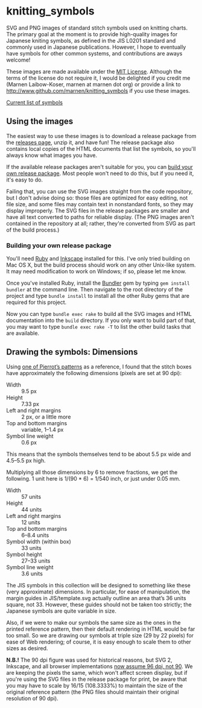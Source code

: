 # knitting_symbols
SVG and PNG images of standard stitch symbols used on knitting charts. The primary goal at the moment is to provide high-quality images for Japanese kniting symbols, as defined in the JIS L0201 standard and commonly used in Japanese publications. However, I hope to eventually have symbols for other common systems, and contributions are aways welcome!

These images are made available under the [MIT License](https://opensource.org/licenses/MIT). Although the terms of the license do not require it, I would be delighted if you credit me (Marnen Laibow-Koser, marnen at marnen dot org) or provide a link to http://www.github.com/marnen/knitting_symbols if you use these images.

[Current list of symbols](symbols)

## Using the images

The easiest way to use these images is to download a release package from the [releases page](https://github.com/marnen/knitting_symbols/releases), unzip it, and have fun! The release package also contains local copies of the HTML documents that list the symbols, so you'll always know what images you have.

If the available release packages aren't suitable for you, you can [build your own release package](#building-your-own-release-package). Most people won't need to do this, but if you need it, it's easy to do.

Failing that, you can use the SVG images straight from the code repository, but I don't advise doing so: those files are optimized for easy editing, not file size, and some files may contain text in nonstandard fonts, so they may display improperly. The SVG files in the release packages are smaller and have all text converted to paths for reliable display.  (The PNG images aren't contained in the repository at all; rather, they're converted from SVG as part of the build process.)

### Building your own release package

You'll need [Ruby](http://www.ruby-lang.org) and [Inkscape](http://www.inkscape.org) installed for this. I've only tried building on Mac OS X, but the build process should work on any other Unix-like system. It may need modification to work on Windows; if so, please let me know.

Once you've installed Ruby, install the [Bundler](http://www.bundler.io) gem by typing `gem install bundler` at the command line. Then navigate to the root directory of the project and type `bundle install` to install all the other Ruby gems that are required for this project.

Now you can type `bundle exec rake` to build all the SVG images and HTML documentation into the `build` directory. If you only want to build part of that, you may want to type `bundle exec rake -T` to list the other build tasks that are available.

## Drawing the symbols: Dimensions

Using [one of Pierrot’s patterns](http://www.gosyo.co.jp/img/acrobat/216w/08-1.pdf) as a reference, I found that the stitch boxes have approximately the following dimensions (pixels are set at 90 dpi):

<dl>
  <dt>Width</dt> <dd>9.5 px</dd>
  <dt>Height</dt> <dd>7.33 px</dd>
  <dt>Left and right margins</dt> <dd>2 px, or a little more</dd>
  <dt>Top and bottom margins</dt> <dd>variable, 1–1.4 px</dd>
  <dt>Symbol line weight</dt> <dd>0.6 px</dd>
</dl>

This means that the symbols themselves tend to be about 5.5 px wide and 4.5–5.5 px high.

Multiplying all those dimensions by 6 to remove fractions, we get the following. 1 unit here is 1/(90 * 6) = 1/540 inch, or just under 0.05 mm.
<dl>
  <dt>Width</dt> <dd>57 units</dd>
  <dt>Height</dt> <dd>44 units</dd>
  <dt>Left and right margins</dt> <dd>12 units</dd>
  <dt>Top and bottom margins</dt> <dd>6–8.4 units</dd>
  <dt>Symbol width (within box)</dt> <dd>33 units</dd>
  <dt>Symbol height</dt> <dd>27–33 units</dd>
  <dt>Symbol line weight</dt> <dd>3.6 units</dd>
</dl>

The JIS symbols in this collection will be designed to something like these (very approximate) dimensions. In particular, for ease of manipulation, the margin guides in JIS/template.svg actually outline an area that’s 36 units square, not 33. However, these guides should not be taken too strictly; the Japanese symbols are quite variable in size.

Also, if we were to make our symbols the same size as the ones in the printed reference pattern, then their default rendering in HTML would be far too small. So we are drawing our symbols at triple size (29 by 22 pixels) for ease of Web rendering; of course, it is easy enough to scale them to other sizes as desired.

**N.B.!** The 90 dpi figure was used for historical reasons, but SVG 2, Inkscape, and all browser implementations [now assume 96 dpi, not 90](https://inkscape.org/learn/faq/#dpi_change). We are keeping the pixels the same, which won't affect screen display, but if you're using the SVG files in the release package for print, be aware that you may have to scale by 16/15 (108.3333%) to maintain the size of the original reference pattern (the PNG files should maintain their original resolution of 90 dpi).
